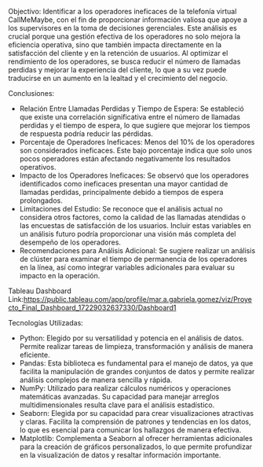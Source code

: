 Objectivo: Identificar a los operadores ineficaces de la telefonía virtual CallMeMaybe, con el fin de proporcionar información valiosa que apoye a los supervisores en la toma de decisiones gerenciales. Este análisis es crucial porque una gestión efectiva de los operadores no solo mejora la eficiencia operativa, sino que también impacta directamente en la satisfacción del cliente y en la retención de usuarios. Al optimizar el rendimiento de los operadores, se busca reducir el número de llamadas perdidas y mejorar la experiencia del cliente, lo que a su vez puede traducirse en un aumento en la lealtad y el crecimiento del negocio.

Conclusiones:
- Relación Entre Llamadas Perdidas y Tiempo de Espera: Se estableció que existe una correlación significativa entre el número de llamadas perdidas y el tiempo de espera, lo que sugiere que mejorar los tiempos de respuesta podría reducir las pérdidas.
- Porcentaje de Operadores Ineficaces: Menos del 10% de los operadores son considerados ineficaces. Este bajo porcentaje indica que solo unos pocos operadores están afectando negativamente los resultados operativos.
- Impacto de los Operadores Ineficaces: Se observó que los operadores identificados como ineficaces presentan una mayor cantidad de llamadas perdidas, principalmente debido a tiempos de espera prolongados.
- Limitaciones del Estudio: Se reconoce que el análisis actual no considera otros factores, como la calidad de las llamadas atendidas o las encuestas de satisfacción de los usuarios. Incluir estas variables en un análisis futuro podría proporcionar una visión más completa del desempeño de los operadores.
- Recomendaciones para Análisis Adicional: Se sugiere realizar un análisis de clúster para examinar el tiempo de permanencia de los operadores en la línea, así como integrar variables adicionales para evaluar su impacto en la operación.

Tableau Dashboard Link:https://public.tableau.com/app/profile/mar.a.gabriela.gomez/viz/Proyecto_Final_Dashboard_17229032637330/Dashboard1

Tecnologías Utilizadas:
- Python: Elegido por su versatilidad y potencia en el análisis de datos. Permite realizar tareas de limpieza, transformación y análisis de manera eficiente.
- Pandas: Esta biblioteca es fundamental para el manejo de datos, ya que facilita la manipulación de grandes conjuntos de datos y permite realizar análisis complejos de manera sencilla y rápida.
- NumPy: Utilizado para realizar cálculos numéricos y operaciones matemáticas avanzadas. Su capacidad para manejar arreglos multidimensionales resulta clave para el análisis estadístico.
- Seaborn: Elegida por su capacidad para crear visualizaciones atractivas y claras. Facilita la comprensión de patrones y tendencias en los datos, lo que es esencial para comunicar los hallazgos de manera efectiva.
- Matplotlib: Complementa a Seaborn al ofrecer herramientas adicionales para la creación de gráficos personalizados, lo que permite profundizar en la visualización de datos y resaltar información importante.
